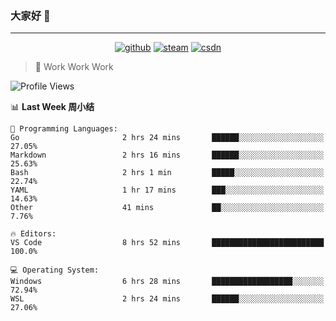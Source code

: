 ### 大家好 👋

___

<p align="center">
  <a href="https://bigkjp97.github.io/"><img src="https://img.shields.io/badge/-GitPage-lightgrey" alt="github"></a>
  <a href="https://steamcommunity.com/id/bigkjp/"><img src="https://img.shields.io/badge/-Steam-black" alt="steam"></a>
  <a href="https://blog.csdn.net/qq_38986088"><img src="https://img.shields.io/badge/CSDN-cf000e" alt="csdn"></a>
</p>

> 🧟 Work Work Work

<!--START_SECTION:kjp readme-->
![Profile Views](http://img.shields.io/badge/Mi%20Amigos%E2%99%82%EF%B8%8F-2-ff69b4)

📊 **Last Week 周小结** 

```text
💬 Programming Languages: 
Go                       2 hrs 24 mins       ██████░░░░░░░░░░░░░░░░░░░   27.05% 
Markdown                 2 hrs 16 mins       ██████░░░░░░░░░░░░░░░░░░░   25.63% 
Bash                     2 hrs 1 min         █████░░░░░░░░░░░░░░░░░░░░   22.74% 
YAML                     1 hr 17 mins        ███░░░░░░░░░░░░░░░░░░░░░░   14.63% 
Other                    41 mins             ██░░░░░░░░░░░░░░░░░░░░░░░   7.76%

🔥 Editors: 
VS Code                  8 hrs 52 mins       █████████████████████████   100.0%

💻 Operating System: 
Windows                  6 hrs 28 mins       ██████████████████░░░░░░░   72.94% 
WSL                      2 hrs 24 mins       ██████░░░░░░░░░░░░░░░░░░░   27.06%

```


<!--END_SECTION:kjp readme-->

<!--
**bigkjp97/bigkjp97** is a ✨ _special_ ✨ repository because its `README.md` (this file) appears on your GitHub profile.

Here are some ideas to get you started:

- 🔭 I’m currently working on ...
- 🌱 I’m currently learning ...
- 👯 I’m looking to collaborate on ...
- 🤔 I’m looking for help with ...
- 💬 Ask me about ...
- 📫 How to reach me: ...
- 😄 Pronouns: ...
- ⚡ Fun fact: ... -->
